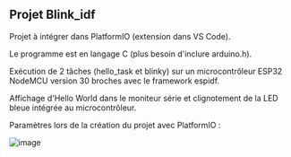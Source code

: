## Projet Blink_idf

Projet à intégrer dans PlatformIO (extension dans VS Code).

Le programme est en langage C (plus besoin d'inclure arduino.h).

Exécution de 2 tâches (hello_task et blinky) sur un microcontrôleur ESP32 NodeMCU version 30 broches avec le framework espidf.

Affichage d'Hello World dans le moniteur série et clignotement de la LED bleue intégrée au microcontrôleur.

Paramètres lors de la création du projet avec PlatformIO :

![image](https://user-images.githubusercontent.com/44494044/131227633-030858a1-daf3-4855-9517-3e5d42a1ed27.png)

